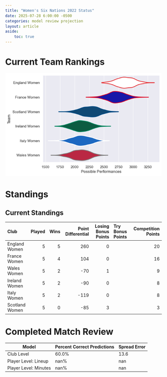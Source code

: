 ```yaml
---  
title: "Women's Six Nations 2022 Status"  
date: 2025-07-28 6:00:00 -0500  
categories: model review projection  
layout: article  
aside:  
    toc: true  
---
```

# Current Team Rankings


![Club Rankings](plots/rankings_Womens_Six_Nations_2022.png)
# Standings

## Current Standings


| Club           |   Played |   Wins |   Point Differential |   Losing Bonus Points | Try Bonus Points   |   Competition Points |
|:---------------|---------:|-------:|---------------------:|----------------------:|:-------------------|---------------------:|
| England Women  |        5 |      5 |                  260 |                     0 |                    |                   20 |
| France Women   |        5 |      4 |                  104 |                     0 |                    |                   16 |
| Wales Women    |        5 |      2 |                  -70 |                     1 |                    |                    9 |
| Ireland Women  |        5 |      2 |                  -90 |                     0 |                    |                    8 |
| Italy Women    |        5 |      2 |                 -119 |                     0 |                    |                    8 |
| Scotland Women |        5 |      0 |                  -85 |                     3 |                    |                    3 |



# Completed Match Review


| Model | Percent Correct Predictions | Spread Error |
| ------ | ------ | ------ |
| Club Level | 60.0% | 13.6 |
| Player Level: Lineup | nan% | nan |
| Player Level: Minutes | nan% | nan |

